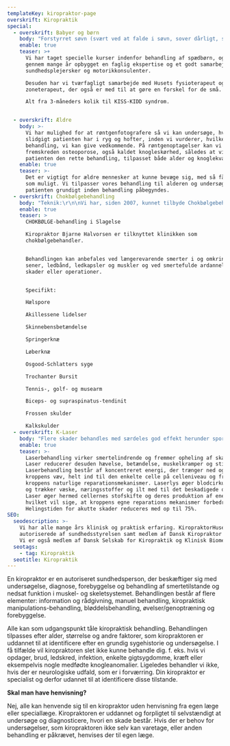 ```yaml
---
templateKey: kiropraktor-page
overskrift: Kiropraktik
special:
  - overskrift: Babyer og børn
    body: "Forstyrret søvn (svært ved at falde i søvn, sover dårligt, skriger i søvne, vågner brat)\r\n\nTræg mave (forstoppelse)\r\n\nEr urolig og ofte utilfreds.\r\n\nVanskeligheder med at holde hovedet i midten (efter 3 måneders alderen)\r\n\nVil ikke ligge på maven.\r\n\nSkæv stilling af hovedet (tvangsstilling/yndlingsstilling)\r\n\nAsymmetrisk og affladet baghoved, hvor håret er slidt asymmetrisk af.\r\n\nGnider baghovedet mod underlaget.\r\n\nAsymmetrisk hovedfacon, ansigtsasymmetri.\r\n\nLigger med hovedet meget bagover.\r\n\nEnsidig sovestilling, ligger som et C (banan)\r\n\nBevæger arm og ben mindre på én side.\r\n\nUmodne hofter, ofte på én side.\r\n\nFodfejlstilling.\r\n\nSkriger utrøsteligt.\r\n\nBarnet har en ømhed i nakken og reagerer negativt, når man rører ved nakken."
    enable: true
    teaser: >+
      Vi har taget specielle kurser indenfor behandling af spædbørn, og har
      gennem mange år opbygget en faglig ekspertise og et godt samarbejde med
      sundhedsplejersker og motorikkonsulenter.

      Desuden har vi tværfagligt samarbejde med Husets fysioterapeut og
      zoneterapeut, der også er med til at gøre en forskel for de små.

      Alt fra 3-måneders kolik til KISS-KIDD syndrom.


  - overskrift: Ældre
    body: >-
      Vi har mulighed for at røntgenfotografere så vi kan undersøge, hvor megen
      slidgigt patienten har i ryg og hofter, inden vi vurderer, hvilken type
      behandling, vi kan give vedkommende. På røntgenoptagelser kan vi også se
      fremskreden osteoporose, også kaldet knogleskørhed, således at vi kan give
      patienten den rette behandling, tilpasset både alder og knoglekvalitet.
    enable: true
    teaser: >-
      Det er vigtigt for ældre mennesker at kunne bevæge sig, med så få smerter
      som muligt. Vi tilpasser vores behandling til alderen og undersøger
      patienten grundigt inden behandling påbegyndes. 
  - overskrift: Chokbølgebehandling
    body: "Teknik:\r\n\nVi har, siden 2007, kunnet tilbyde Chokbølgebehandling (ESWT) for en række overbelastningsskader. Vi bruger moderne, avanceret udstyr, som indbefatter både tryk- og chokbølgebehandling. Hver for sig giver disse to metoder fine resultater på ovennævnte problemer, men i kombination har de exceptionel effekt. Teknologien i behandlingen stammer fra nyrestensknuseren. Elektromagnetisk energi genereres og sendes ind i vævet i en dybde svarende til det beskadigede væv. Teori bag behandlingen: Tryk- og Chokbølgerne stimulerer blodcirkulationen, og det er således påvist, at de kan udløse nydannelse af blodkar. Bølgerne nedsætter smerteoplevelsen og medvirker til at bryde ”den onde cirkel” af smerte-spænding-smerte. Hæmmende og smertende forkalkninger nedbrydes. Endelig sprænges stive, degenererede celler, hvorved en ophelingsproces sættes i gang. Afhængig af skadesområde og -art suppleres behandlingen med aflastning, indlæg, genoptræning m.m.\r\n\n\r\n\nResultater:\r\n\nBehandlingen er udbredt i flere lande og der foreligger en række opgørelser, som viser positive resultater i 70-90% af tilfældene i ovennævnte kategorier. Det skal her bemærkes, at mange af disse patienter, havde før behandling med ESWT prøvet andre metoder uden resultat. Som et ekstra plus: Metoden er bivirkningsfri. De eneste kendte forbigående bivirkninger er rødme, hævelse og let forøget ømhed i 2-3 dage efter den indledende behandling. Baggrundsmateriale kan findes på: www.shockwavetherapy.ca/about_eswt.htm\r\n\n\r\n\nBehandlingsforløbet:\r\n\nBehandlingen udføres af kiropraktor Bjarne Halvorsen. Ofte vil man forinden være undersøgt hos anden behandler; men der udføres altid en ny og grundig undersøgelse inden behandlingen starter. Behandlingen varer ca. 20 min.Der lægges et tykt lag gel på huden, hvorefter apparatets bløde sonde placeres over det beskadigede område. Under behandlingen kan man mærke små slag eller bølger ned i vævet. I starten af behandlingen er der oftest smerter, som gradvist aftager. Efter behandlingen kan man bevæge sig rundt som før. Det tilrådes dog, at man ikke opsøger smertegivende aktiviteter efter hver behandling. Opfølgende behandling nødvendig efter en uge. Er der ikke tydelige positive ændringer efter 3 behandlinger, tager vi en grundig snak om patientens videre muligheder. Link: www.fitpartner.dk/Microsites/?siteid=1"
    enable: true
    teaser: >
      CHOKBØLGE-behandling i Slagelse

      Kiropraktor Bjarne Halvorsen er tilknyttet klinikken som
      chokbølgebehandler.


      Behandlingen kan anbefales ved længerevarende smerter i og omkring led,
      sener, ledbånd, ledkapsler og muskler og ved smertefulde ardannelser efter
      skader eller operationer.


      Specifikt:

      Hælspore

      Akillessene lidelser

      Skinnebensbetændelse

      Springerknæ

      Løberknæ

      Osgood-Schlatters syge

      Trochanter Bursit

      Tennis-, golf- og musearm

      Biceps- og supraspinatus-tendinit

      Frossen skulder

      Kalkskulder
  - overskrift: K-Laser
    body: "Flere skader behandles med særdeles god effekt herunder sportsskader. Desuden kroniske gener så som tennisalbue, musearm, knæproblemer etc. Hvis du er i tvivl, er du velkommen til at ringe og spørge en af vores kiropraktorer.Laser kan bruges alene eller i kombination med anden kiropraktisk behandling. Der kan højst være tale om behandlingsreaktioner i form af en forøget irritation, uro og murren i det behandlede område. Dette er ganske normalt og aftager i løbet af 12-24 timer.\r\n\n\r\n\nHer på klinikken bruger vi den nye kraftfulde K-laser der kan yde op til 12 watt. Antallet af behandlinger er individuelt, men som udgangspunkt kræver akutte skader ca. 6 behandlinger og skader af mere kronisk karakter ca.10-12 behandlinger. Bivirkninger efter laserbehandling er sjældne og kortvarige. Den hyppigste er tiltagende ømhed/smerter dagen efter behandlingen pga. øget blodcirkulation I området."
    enable: true
    teaser: >-
      Laserbehandling virker smertelindrende og fremmer opheling af skader.
      Laser reducerer desuden hævelse, betændelse, muskelkramper og stivhed.
      Laserbehandling består af koncentreret energi, der trænger ned og påvirke
      kroppens væv, helt ind til den enkelte celle på celleniveau og fremmer
      kroppens naturlige reparationsmekanismer. Laserlys øger blodcirkulationen
      og trækker væske, næringsstoffer og ilt med til det beskadigede område.
      Laser øger hermed cellernes stofskifte og deres produktion af energi (ATP)
      hvilket vil sige, at kroppens egne reparations mekanismer forbedres.
      Helingstiden for akutte skader reduceres med op til 75%.
SEO:
  seodescription: >-
    Vi har alle mange års klinisk og praktisk erfaring. KiropraktorHuset er
    autoriserede af sundhedsstyrelsen samt medlem af Dansk Kiropraktor Forening.
    Vi er også medlem af Dansk Selskab for Kiropraktik og Klinisk Biomekanik.
  seotags:
    - tag: Kiropraktik
  seotitle: Kiropraktik
---
```

En kiropraktor er en autoriseret sundhedsperson, der beskæftiger sig med undersøgelse, diagnose, forebyggelse og behandling af smertetilstande og nedsat funktion i muskel- og skeletsystemet. Behandlingen består af flere elementer: information og rådgivning, manuel behandling, kiropraktisk manipulations-behandling, bløddelsbehandling, øvelser/genoptræning og forebyggelse.

Alle kan som udgangspunkt tåle kiropraktisk behandling. Behandlingen tilpasses efter alder, størrelse og andre faktorer, som kiropraktoren er uddannet til at identificere efter en grundig sygehistorie og undersøgelse. I få tilfælde vil kiropraktoren slet ikke kunne behandle dig. f. eks. hvis vi opdager, brud, ledskred, infektion, enkelte gigtsygdomme, kræft eller eksempelvis nogle medfødte knogleanomalier. Ligeledes behandler vi ikke, hvis der er neurologiske udfald, som er i forværring. Din kiropraktor er specialist og derfor udannet til at identificere disse tilstande.

**Skal man have henvisning?**

Nej, alle kan henvende sig til en kiropraktor uden henvisning fra egen læge eller speciallæge. Kiropraktoren er uddannet og forpligtet til selvstændigt at undersøge og diagnosticere, hvori en skade består. Hvis der er behov for undersøgelser, som kiropraktoren ikke selv kan varetage, eller anden behandling er påkrævet, henvises der til egen læge.

